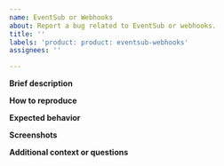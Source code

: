 ```yaml
---
name: EventSub or Webhooks
about: Report a bug related to EventSub or webhooks.
title: ''
labels: 'product: product: eventsub-webhooks'
assignees: ''

---
```


**Brief description**

**How to reproduce**

**Expected behavior**

**Screenshots**

**Additional context or questions**
